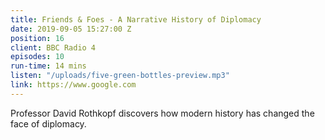```yaml
---
title: Friends & Foes - A Narrative History of Diplomacy
date: 2019-09-05 15:27:00 Z
position: 16
client: BBC Radio 4
episodes: 10
run-time: 14 mins
listen: "/uploads/five-green-bottles-preview.mp3"
link: https://www.google.com
---
```


Professor David Rothkopf discovers how modern history has changed the face of diplomacy.